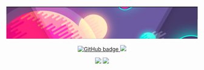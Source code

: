 ![github-hero](https://raw.githubusercontent.com/htmlcssphpjs/htmlcssphpjs/main/Banner.png)

<!--
```javascript
let me = ({
  name: 'Всеволод',                                              //💬
  langs: 'JavaScript(+ Node JS), Python, PHP, HTML and CSS',     //✨
  contacts: {                                                    //📫
    mail: 'vsevolodhtml@yandex.ru',                              //📧
    telegram: 'https://t.me/C0deWizard'                          //✈
  },                                                             //👀
  web: 'htmlcssphpjs.github.io',                                 //🌐
  chanel: 'https://zen.yandex.ru/vsevolodhtml',                  //⚡
  donat: 'https://yoomoney.ru/to/4100111423217928'               //💸
});
```
-->

<p align="center">
  <a href="https://github.com/htmlcssphpjs?tab=followers">
    <img src="https://img.shields.io/github/followers/htmlcssphpjs?label=Followers&logo=GitHub&style=for-the-badge" alt="GitHub badge" />
  </a>
  <a href="https://discord.gg/D6nqPnjk">
    <img src="https://img.shields.io/discord/833380546574811166?logo=discord&style=for-the-badge" />
  </a>
</p>

<p align="center">
  <img width="48%" src="https://github-readme-stats.vercel.app/api?username=htmlcssphpjs&show_icons=true&theme=tokyonight" />
  <img width="48%" src="https://github-readme-streak-stats.herokuapp.com/?user=htmlcssphpjs&theme=tokyonight" />
</p>
